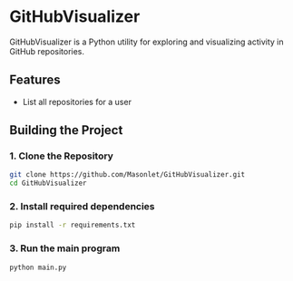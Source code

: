 # GitHubVisualizer

GitHubVisualizer is a Python utility for exploring and visualizing activity in GitHub repositories. 

## Features
* List all repositories for a user

## Building the Project
### 1. Clone the Repository
```bash
git clone https://github.com/Masonlet/GitHubVisualizer.git
cd GitHubVisualizer
```

### 2. Install required dependencies
```bash
pip install -r requirements.txt
```

### 3. Run the main program
```bash
python main.py
```
